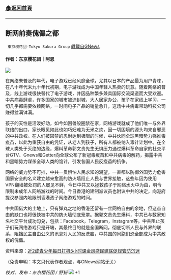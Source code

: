 ###  [:house:返回首頁](https://github.com/ourhimalayas/txt)
---


## 断网前奏傀儡之都
` 東京櫻花団-Tokyo Sakura Group` [轉載自GNews](https://gnews.org/zh-hans/1536327/)

#### 作者：东京樱花团｜阿恩

![](https://assets.gnews.org/wp-content/uploads/2021/09/0916aen.jpg)

在网络未普及的年代，电子游戏已经风靡全球，尤其以日本的产品最为用户青睐，在八十年代末九十年代初期，电子游戏成为中国年轻人热卖的玩意。随着网络的普及，线上游戏很快替代了电子游戏，并因品种繁多兼具国际交流渠道而大受欢迎。中共病毒肆虐，许多国家的城市被迫封城，大人居家办公，孩子在家线上学习，一切几乎都需要依赖网络，一时间电子产品的销量急升，这场中共病毒带动科技公司赚得盆满钵满。

孩子的天性是活泼好动，如今如困兽般圈禁在家，网络游戏就成了他们唯一与外界联络的出口，家长眼见如此也如巧妇难为无米之炊，因一切困境的源头均来自邪恶的中共政权。在人们被囚禁的忍耐达到极限的时候，中共伙同全球黑暗势力强推毒疫苗，以此为重获自由的凭证，从老人到孩子，所有人都被纳入毒针计划中。在全球人类处于灭绝的边缘，爆料革命郭文贵先生无惧压力通过爆料革命自家的社交平台GTV、Gnews和Getter向全球公布了新冠毒疫苗和中共病毒的解药，揭露中共和黑暗势力谋杀全球人类的诡计，引发各国人民反疫苗的抗争。

网络的威力势不可挡，中共一贯惧怕人民求知的渴望，一直都以防御外国势力危害国家安全的名义建立越来愈高的防火墙阻止人民与世界接触，这些年因为使用VPN翻墙被处罚的人屡见不鲜，今日中共又以拯救孩子于网络水火中为由，明令限制未成年人网络游戏的时间。今日香港的建制派议员也附议中共的决定，向港府提议参照内地限制香港孩子网络游戏的时间。

中共国偌大的土地上，只有弹丸之地的香港还留有一丝网络自由的余地，但这点自由的缺口也将很快被中共的防火墙彻底笼罩。据郭文贵先生爆料，中共已与数家知名社交平台成功勾兑，包括：Facebook，Telegram，Instagram等。中共阻止孩子们玩网络游戏只是开端，其最终目的就是全国断网，彻底切断人民与外界的联系，阻挡民主自由公义的讯息对人民的反洗脑，中共国的同胞们恐全部成为中共政权的傀儡。

资料来源：[近2成青少年每日打机5小时课金风盛民建联促规管防沉迷](https://www.hk01.com/%E7%A4%BE%E6%9C%83%E6%96%B0%E8%81%9E/677472/%E8%AA%BF%E6%9F%A5-%E8%BF%912%E6%88%90%E9%9D%92%E5%B0%91%E5%B9%B4%E6%AF%8F%E6%97%A5%E6%89%93%E6%A9%9F5%E5%B0%8F%E6%99%82-%E8%AA%B2%E9%87%91%E9%A2%A8%E7%9B%9B-%E6%B0%91%E5%BB%BA%E8%81%AF%E4%BF%83%E8%A6%8F%E7%AE%A1%E9%98%B2%E6%B2%89%E8%BF%B7)

（免责申明：本文只代表作者观点，与GNews网站无关）

*校对、发布：东京樱花团 / 野猫*
![](https://assets.gnews.org/wp-content/uploads/2021/09/image0-1-18.jpg)
+1
